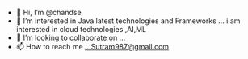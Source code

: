 - 👋 Hi, I’m @chandse
- 👀 I’m interested in Java latest technologies and Frameworks  ...
   i am interested in cloud technologies ,AI,ML
- 💞️ I’m looking to collaborate on ...
- 📫 How to reach me ...Sutram987@gmail.com

<!---
chandse/chandse is a ✨ special ✨ repository because its `README.md` (this file) appears on your GitHub profile.
You can click the Preview link to take a look at your changes.
--->
